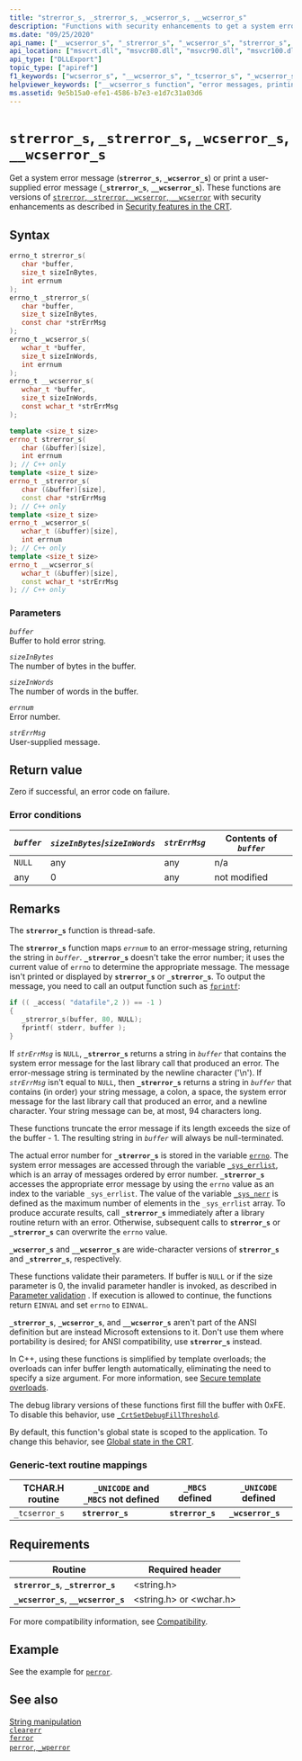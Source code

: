 ```yaml
---
title: "strerror_s, _strerror_s, _wcserror_s, __wcserror_s"
description: "Functions with security enhancements to get a system error message or print a user-supplied error message."
ms.date: "09/25/2020"
api_name: ["__wcserror_s", "_strerror_s", "_wcserror_s", "strerror_s", "_o__strerror_s", "_o__wcserror_s", "_o_strerror_s"]
api_location: ["msvcrt.dll", "msvcr80.dll", "msvcr90.dll", "msvcr100.dll", "msvcr100_clr0400.dll", "msvcr110.dll", "msvcr110_clr0400.dll", "msvcr120.dll", "msvcr120_clr0400.dll", "ucrtbase.dll", "api-ms-win-crt-runtime-l1-1-0.dll", "api-ms-win-crt-private-l1-1-0.dll"]
api_type: ["DLLExport"]
topic_type: ["apiref"]
f1_keywords: ["wcserror_s", "__wcserror_s", "_tcserror_s", "_wcserror_s", "tcserror_s", "strerror_s", "_strerror_s"]
helpviewer_keywords: ["__wcserror_s function", "error messages, printing", "tcserror_s function", "printing error messages", "strerror_s function", "_wcserror_s function", "_tcserror_s function", "_strerror_s function", "wcserror_s function", "error messages, getting"]
ms.assetid: 9e5b15a0-efe1-4586-b7e3-e1d7c31a03d6
---
```

# `strerror_s`, `_strerror_s`, `_wcserror_s`, `__wcserror_s`

Get a system error message (**`strerror_s`**, **`_wcserror_s`**) or print a user-supplied error message (**`_strerror_s`**, **`__wcserror_s`**). These functions are versions of [`strerror`, `_strerror`, `_wcserror`, `__wcserror`](strerror-strerror-wcserror-wcserror.md) with security enhancements as described in [Security features in the CRT](../security-features-in-the-crt.md).

## Syntax

```C
errno_t strerror_s(
   char *buffer,
   size_t sizeInBytes,
   int errnum
);
errno_t _strerror_s(
   char *buffer,
   size_t sizeInBytes,
   const char *strErrMsg
);
errno_t _wcserror_s(
   wchar_t *buffer,
   size_t sizeInWords,
   int errnum
);
errno_t __wcserror_s(
   wchar_t *buffer,
   size_t sizeInWords,
   const wchar_t *strErrMsg
);
```

```cpp
template <size_t size>
errno_t strerror_s(
   char (&buffer)[size],
   int errnum
); // C++ only
template <size_t size>
errno_t _strerror_s(
   char (&buffer)[size],
   const char *strErrMsg
); // C++ only
template <size_t size>
errno_t _wcserror_s(
   wchar_t (&buffer)[size],
   int errnum
); // C++ only
template <size_t size>
errno_t __wcserror_s(
   wchar_t (&buffer)[size],
   const wchar_t *strErrMsg
); // C++ only
```

### Parameters

*`buffer`*\
Buffer to hold error string.

*`sizeInBytes`*\
The number of bytes in the buffer.

*`sizeInWords`*\
The number of words in the buffer.

*`errnum`*\
Error number.

*`strErrMsg`*\
User-supplied message.

## Return value

Zero if successful, an error code on failure.

### Error conditions

| *`buffer`* | *`sizeInBytes`*/*`sizeInWords`* | *`strErrMsg`* | Contents of *`buffer`* |
|---|---|---|---|
| `NULL` | any | any | n/a |
| any | 0 | any | not modified |

## Remarks

The **`strerror_s`** function is thread-safe.

The **`strerror_s`** function maps *`errnum`* to an error-message string, returning the string in *`buffer`*. **`_strerror_s`** doesn't take the error number; it uses the current value of `errno` to determine the appropriate message. The message isn't printed or displayed by **`strerror_s`** or **`_strerror_s`**. To output the message, you need to call an output function such as [`fprintf`](fprintf-fprintf-l-fwprintf-fwprintf-l.md):

```C
if (( _access( "datafile",2 )) == -1 )
{
   _strerror_s(buffer, 80, NULL);
   fprintf( stderr, buffer );
}
```

If *`strErrMsg`* is `NULL`, **`_strerror_s`** returns a string in *`buffer`* that contains the system error message for the last library call that produced an error. The error-message string is terminated by the newline character ('\n'). If *`strErrMsg`* isn't equal to `NULL`, then **`_strerror_s`** returns a string in *`buffer`* that contains (in order) your string message, a colon, a space, the system error message for the last library call that produced an error, and a newline character. Your string message can be, at most, 94 characters long.

These functions truncate the error message if its length exceeds the size of the buffer - 1. The resulting string in *`buffer`* will always be null-terminated.

The actual error number for **`_strerror_s`** is stored in the variable [`errno`](../errno-doserrno-sys-errlist-and-sys-nerr.md). The system error messages are accessed through the variable [`_sys_errlist`](../errno-doserrno-sys-errlist-and-sys-nerr.md), which is an array of messages ordered by error number. **`_strerror_s`** accesses the appropriate error message by using the `errno` value as an index to the variable `_sys_errlist`. The value of the variable [`_sys_nerr`](../errno-doserrno-sys-errlist-and-sys-nerr.md) is defined as the maximum number of elements in the `_sys_errlist` array. To produce accurate results, call **`_strerror_s`** immediately after a library routine return with an error. Otherwise, subsequent calls to **`strerror_s`** or **`_strerror_s`** can overwrite the `errno` value.

**`_wcserror_s`** and **`__wcserror_s`** are wide-character versions of **`strerror_s`** and **`_strerror_s`**, respectively.

These functions validate their parameters. If buffer is `NULL` or if the size parameter is 0, the invalid parameter handler is invoked, as described in [Parameter validation](../parameter-validation.md) . If execution is allowed to continue, the functions return `EINVAL` and set `errno` to `EINVAL`.

**`_strerror_s`**, **`_wcserror_s`**, and **`__wcserror_s`** aren't part of the ANSI definition but are instead Microsoft extensions to it. Don't use them where portability is desired; for ANSI compatibility, use **`strerror_s`** instead.

In C++, using these functions is simplified by template overloads; the overloads can infer buffer length automatically, eliminating the need to specify a size argument. For more information, see [Secure template overloads](../secure-template-overloads.md).

The debug library versions of these functions first fill the buffer with 0xFE. To disable this behavior, use [`_CrtSetDebugFillThreshold`](crtsetdebugfillthreshold.md).

By default, this function's global state is scoped to the application. To change this behavior, see [Global state in the CRT](../global-state.md).

### Generic-text routine mappings

| TCHAR.H routine | `_UNICODE` and `_MBCS` not defined | `_MBCS` defined | `_UNICODE` defined |
|---|---|---|---|
| `_tcserror_s` | **`strerror_s`** | **`strerror_s`** | **`_wcserror_s`** |

## Requirements

| Routine | Required header |
|---|---|
| **`strerror_s`**, **`_strerror_s`** | \<string.h> |
| **`_wcserror_s`**, **`__wcserror_s`** | \<string.h> or \<wchar.h> |

For more compatibility information, see [Compatibility](../compatibility.md).

## Example

See the example for [`perror`](perror-wperror.md).

## See also

[String manipulation](../string-manipulation-crt.md)\
[`clearerr`](clearerr.md)\
[`ferror`](ferror.md)\
[`perror`, `_wperror`](perror-wperror.md)
